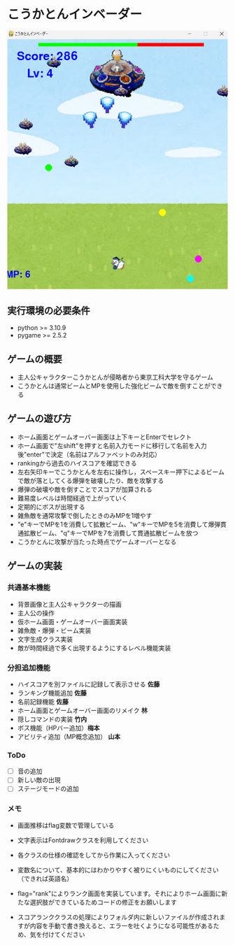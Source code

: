 # こうかとんインベーダー
![title](fig/ScreenShot.png)
## 実行環境の必要条件
* python >= 3.10.9
* pygame >= 2.5.2

## ゲームの概要
* 主人公キャラクターこうかとんが侵略者から東京工科大学を守るゲーム
* こうかとんは通常ビームとMPを使用した強化ビームで敵を倒すことができる

## ゲームの遊び方
* ホーム画面とゲームオーバー画面は上下キーとEnterでセレクト
* ホーム画面で"左shift"を押すと名前入力モードに移行して名前を入力後"enter"で決定（名前はアルファベットのみ対応）
* rankingから過去のハイスコアを確認できる
* 左右矢印キーでこうかとんを左右に操作し，スペースキー押下によるビームで敵が落としてくる爆弾を破壊したり、敵を攻撃する
* 爆弾の破壊や敵を倒すことでスコアが加算される
* 難易度レベルは時間経過で上がっていく
* 定期的にボスが出現する
* 雑魚敵を通常攻撃で倒したときのみMPを1増やす
* "e"キーでMPを1を消費して拡散ビーム、"w"キーでMPを5を消費して爆弾貫通拡散ビーム、"q"キーでMPを7を消費して貫通拡散ビームを放つ
* こうかとんに攻撃が当たった時点でゲームオーバーとなる

## ゲームの実装
### 共通基本機能
* 背景画像と主人公キャラクターの描画
* 主人公の操作
* 仮ホーム画面・ゲームオーバー画面実装
* 雑魚敵・爆弾・ビーム実装
* 文字生成クラス実装
* 敵が時間経過で多く出現するようにするレベル機能実装

### 分担追加機能
* ハイスコアを別ファイルに記録して表示させる **佐藤**
* ランキング機能追加 **佐藤**
* 名前記録機能 **佐藤**
* ホーム画面とゲームオーバー画面のリメイク **林**
* 隠しコマンドの実装 **竹内** 
* ボス機能（HPバー追加）**梅本**
* アビリティ追加（MP概念追加） **山本**

### ToDo
- [ ] 音の追加
- [ ] 新しい敵の出現
- [ ] ステージモードの追加

### メモ
* 画面推移はflag変数で管理している
* 文字表示はFontdrawクラスを利用してください
* 各クラスの仕様の確認をしてから作業に入ってください
* 変数名について、基本的にはわかりやすく被りにくいものにしてください（できれば英語名）

* flag="rank"によりランク画面を実装しています。それによりホーム画面に新たな選択肢ができているためコードの修正をお願いします
* スコアランククラスの処理によりフォルダ内に新しいファイルが作成されますが内容を手動で書き換えると、エラーを吐くようになる可能性があるため、気を付けてください
